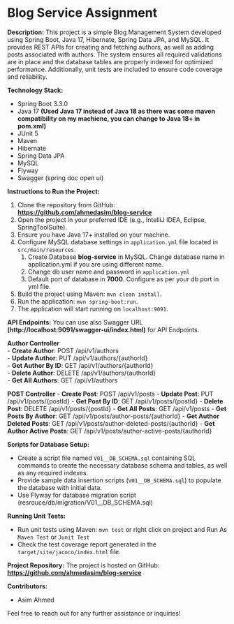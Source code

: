 # Blog Service Assignment

**Description:**
This project is a simple Blog Management System developed using Spring Boot, Java 17, Hibernate, Spring Data JPA, and MySQL. It provides REST APIs for creating and fetching authors, as well as adding posts associated with authors. The system ensures all required validations are in place and the database tables are properly indexed for optimized performance. Additionally, unit tests are included to ensure code coverage and reliability.

**Technology Stack:**
- Spring Boot 3.3.0
- Java 17 **(Used Java 17 instead of Java 18 as there was some maven compatibility on my machiene, you can change to Java 18+ in pom.xml)**
- JUnit 5
- Maven
- Hibernate
- Spring Data JPA
- MySQL
- Flyway
- Swagger (spring doc open ui)


**Instructions to Run the Project:**
1. Clone the repository from GitHub: **https://github.com/ahmedasim/blog-service**
2. Open the project in your preferred IDE (e.g., IntelliJ IDEA, Eclipse, SpringToolSuite).
3. Ensure you have Java 17+ installed on your machine.
4. Configure MySQL database settings in `application.yml` file located in `src/main/resources`.
   1. Create Database **blog-service** in MySQL. Change database name in application.yml if you are using different name.
   2. Change db user name and password in `application.yml`
   3. Default port of database in **7000**. Configure as per your db port in yml file.
6. Build the project using Maven: `mvn clean install`.
7. Run the application: `mvn spring-boot:run`.
8. The application will start running on `localhost:9091`. 

**API Endpoints:**
    You can use also Swagger URL **(http://localhost:9091/swagger-ui/index.html)** for API Endpoints. 
  
   **Author Controller**  <br>
      - **Create Author**: POST /api/v1/authors <br>
      - **Update Author**: PUT /api/v1/authors/{authorId}  <br>
      - **Get Author By ID**: GET /api/v1/authors/{authorId}  <br>
      - **Delete Author**: DELETE /api/v1/authors/{authorId}  <br>
      - **Get All Authors**: GET /api/v1/authors  <br>
  
  **POST Controller**
      - **Create Post**: POST /api/v1/posts
      - **Update Post**: PUT /api/v1/posts/{postId}
      - **Get Post By ID**: GET /api/v1/posts/{postId}
      - **Delete Post**: DELETE /api/v1/posts/{postId}
      - **Get All Posts**: GET /api/v1/posts
      - **Get Posts By Author**: GET /api/v1/posts/author-posts/{authorId}
      - **Get Author Deleted Posts**: GET /api/v1/posts/author-deleted-posts/{authorId}
      - **Get Author Active Posts**: GET /api/v1/posts/author-active-posts/{authorId}
    
   
**Scripts for Database Setup:**
- Create a script file named `V01__DB_SCHEMA.sql` containing SQL commands to create the necessary database schema and tables, as well as any required indexes.
- Provide sample data insertion scripts (`V01__DB_SCHEMA.sql`) to populate the database with initial data.
- Use Flyway for database migration script (resrouce/db/migration/V01__DB_SCHEMA.sql)

**Running Unit Tests:**
- Run unit tests using Maven: `mvn test` or right click on project and Run As `Maven Test` or `Junit Test`
- Check the test coverage report generated in the `target/site/jacoco/index.html` file.

**Project Repository:**
The project is hosted on GitHub: **https://github.com/ahmedasim/blog-service**

**Contributors:**
- Asim Ahmed

Feel free to reach out for any further assistance or inquiries!
